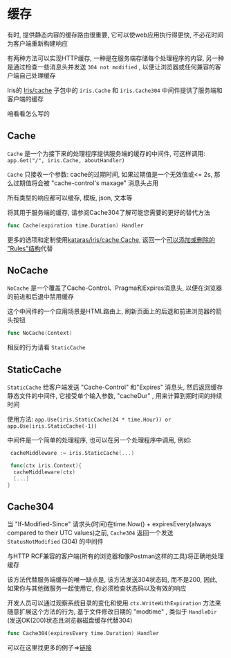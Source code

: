 # 缓存

有时, 提供静态内容的缓存路由很重要, 它可以使web应用执行得更快, 不必花时间为客户端重新构建响应

有两种方法可以实现HTTP缓存, 一种是在服务端存储每个处理程序的内容, 另一种是通过检查一些消息头并发送 `304 not modified` , 以便让浏览器或任何兼容的客户端自己处理缓存

Iris的 [Iris/cache](https://github.com/kataras/iris/tree/master/cache) 子包中的 `iris.Cache` 和 `iris.Cache304` 中间件提供了服务端和客户端的缓存

咱看看怎么写的

## Cache

`Cache` 是一个为接下来的处理程序提供服务端的缓存的中间件, 可这样调用: `app.Get("/", iris.Cache, aboutHandler)`

`Cache` 只接收一个参数: cache的过期时间, 如果过期值是一个无效值或<= 2s, 那么过期值将会被 "cache-control's maxage" 消息头占用

所有类型的响应都可以缓存, 模板, json, 文本等

将其用于服务端的缓存, 请参阅Cache304了解可能您需要的更好的替代方法

```go
func Cache(expiration time.Duration) Handler
```

更多的选项和定制使用[kataras/iris/cache.Cache](https://godoc.org/github.com/kataras/iris/cache#Cache), 返回一个[可以添加或删除的 "Rules"结构](https://godoc.org/github.com/kataras/iris/cache/client#Handler)代替

## NoCache

`NoCache` 是一个覆盖了Cache-Control、Pragma和Expires消息头, 以便在浏览器的前进和后退中禁用缓存

这个中间件的一个应用场景是HTML路由上, 刷新页面上的后退和前进浏览器的箭头按钮

```go
func NoCache(Context)
```

相反的行为请看 `StaticCache`

## StaticCache

`StaticCache` 给客户端发送 "Cache-Control" 和"Expires" 消息头, 然后返回缓存静态文件的中间件, 它接受单个输入参数, "cacheDur" , 用来计算到期时间的持续时间

使用方法: `app.Use(iris.StaticCache(24 * time.Hour)) or app.Use(iris.StaticCache(-1))`

中间件是一个简单的处理程序, 也可以在另一个处理程序中调用, 例如:

```go
 cacheMiddleware := iris.StaticCache(...)

 func(ctx iris.Context){
  cacheMiddleware(ctx)
  [...]
}
```

## Cache304

当 "If-Modified-Since" 请求头(时间)在time.Now() + expiresEvery(always compared to their UTC values)之前, `Cache304` 返回一个发送 `StatusNotModified` (304) 的中间件

与HTTP RCF兼容的客户端(所有的浏览器和像Postman这样的工具)将正确地处理缓存

该方法代替服务端缓存的唯一缺点是, 该方法发送304状态码, 而不是200, 因此, 如果你与其他微服务一起使用它, 你必须检查状态码以及有效的响应

开发人员可以通过观察系统目录的变化和使用 `ctx.WriteWithExpiration` 方法来随意扩展这个方法的行为, 基于文件修改日期的 "modtime" , 类似于 `HandleDir` (发送OK(200)状态且浏览器磁盘缓存代替304)

```go
func Cache304(expiresEvery time.Duration) Handler
```

可以在这里找更多的例子=>[链接](https://github.com/kataras/iris/tree/master/_examples/response-writer/cache)

